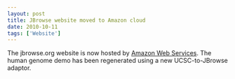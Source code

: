 ```yaml
---
layout: post
title: JBrowse website moved to Amazon cloud
date: 2010-10-11
tags: ['Website']
---
```


The jbrowse.org website is now hosted by
[Amazon Web Services](http://aws.amazon.com/). The human genome demo has been
regenerated using a new UCSC-to-JBrowse adaptor.
